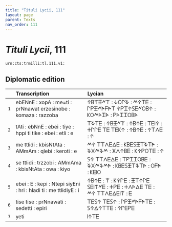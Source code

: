 ```yaml
---
title: "Tituli Lycii, 111"
layout: page
parent: Texts
nav_order: 111
---
```




# *Tituli Lycii*, 111




`urn:cts:trmilli:tl.111.v1:`

## Diplomatic edition

|  | Transcription | Lycian |
| :---: | :------ | :------ |
| `1` | ebENnE : xopA : me=ti : prNnawat erzesinobe : komaza : razzoba | 𐊁𐊂𐊚𐊑𐊏𐊚 : 𐊜𐊒𐊓𐊙 : 𐊎𐊁𐊗𐊆 : 𐊓𐊕𐊑𐊏𐊀𐊇𐊀𐊗 𐊁𐊕𐊈𐊁𐊖𐊆𐊏𐊒𐊂𐊁 : 𐊋𐊒𐊎𐊀𐊈𐊀 : 𐊕𐊀𐊈𐊈𐊒𐊂𐊀 |
| `2` | tAti : ebNnE : ebei : tiye : hppi ti tike : ebei : etli : e | 𐊗𐊙𐊗𐊆 : 𐊁𐊂𐊑𐊏𐊚 : 𐊁𐊂𐊁𐊆 : 𐊗𐊆𐊊𐊁 : 𐊛𐊓𐊓𐊆 𐊗𐊆 𐊗𐊆𐊋𐊁 : 𐊁𐊂𐊁𐊆 : 𐊁𐊗𐊍𐊆 : 𐊁 |
| `3` | me ttlidi : kbisNtAta : AMmAm : qlebi : keroti : e | 𐊎𐊁 𐊗𐊗𐊍𐊆𐊅𐊆 : 𐊋𐊂𐊆𐊖𐊑𐊗𐊙𐊗𐊀 : 𐊙𐊐𐊎𐊙𐊎 : 𐊌𐊍𐊁𐊂𐊆 : 𐊋𐊁𐊕𐊒𐊗𐊆 : 𐊁 |
| `4` | se ttlidi : trzzobi : AMmAma : kbisNtAta : owa : kiyo | 𐊖𐊁 𐊗𐊗𐊍𐊆𐊅𐊆 : 𐊗𐊕𐊈𐊈𐊒𐊂𐊆 : 𐊙𐊐𐊎𐊙𐊎𐊀 : 𐊋𐊂𐊆𐊖𐊑𐊗𐊙𐊗𐊀 : 𐊒𐊇𐊀 : 𐊋𐊆𐊊𐊒 |
| `5` | ebei : E : kepi : Ntepi siyEni : hri : hladi ti : me ttlidiyE : i | 𐊁𐊂𐊁𐊆 : 𐊚 : 𐊋𐊁𐊓𐊆 : 𐊑𐊗𐊁𐊓𐊆 𐊖𐊆𐊊𐊚𐊏𐊆 : 𐊛𐊕𐊆 : 𐊛𐊍𐊀𐊅𐊆 𐊗𐊆 : 𐊎𐊁 𐊗𐊗𐊍𐊆𐊅𐊆𐊊𐊚 : 𐊆 |
| `6` | tise tise : prNnawati : sedetti : epiri | 𐊗𐊆𐊖𐊁 𐊗𐊆𐊖𐊁 : 𐊓𐊕𐊑𐊏𐊀𐊇𐊀𐊗𐊆 : 𐊖𐊁𐊅𐊁𐊗𐊗𐊆 : 𐊁𐊓𐊆𐊕𐊆 |
| `7` | yeti | 𐊊𐊁𐊗𐊆 |